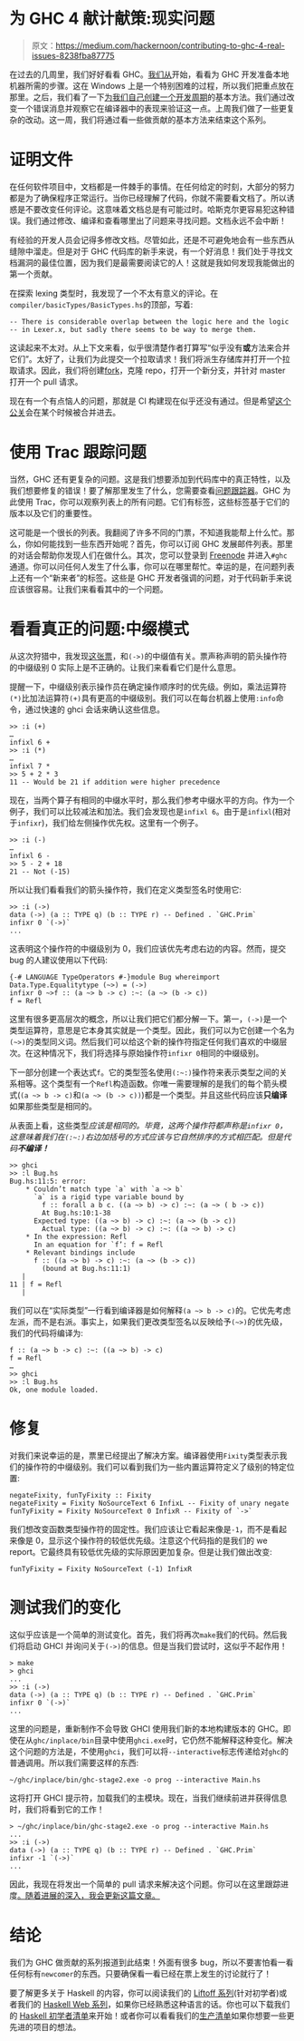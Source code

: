# 为 GHC 4 献计献策:现实问题

> 原文：<https://medium.com/hackernoon/contributing-to-ghc-4-real-issues-8238fba87775>

在过去的几周里，我们好好看看 GHC。[我们从](https://mmhaskell.com/blog/2018/6/11/contributing-to-ghc-1-preparation)开始，看看为 GHC 开发准备本地机器所需的步骤。这在 Windows 上是一个特别困难的过程，所以我们把重点放在那里。之后，我们看了一下[为我们自己创建一个开发周期](https://mmhaskell.com/blog/2018/6/18/contributing-to-ghc-2-basic-hacking-and-organization)的基本方法。我们通过改变一个错误消息并观察它在编译器中的表现来验证这一点。上周我们做了一些更复杂的改动。这一周，我们将通过看一些做贡献的基本方法来结束这个系列。

# 证明文件

在任何软件项目中，文档都是一件棘手的事情。在任何给定的时刻，大部分的努力都是为了确保程序正常运行。当你已经理解了代码，你就不需要看文档了。所以诱惑是不要改变任何评论。这意味着文档总是有可能过时。哈斯克尔更容易犯这种错误。我们通过修改、编译和查看哪里出了问题来寻找问题。文档永远不会中断！

有经验的开发人员会记得多修改文档。尽管如此，还是不可避免地会有一些东西从缝隙中溜走。但是对于 GHC 代码库的新手来说，有一个好消息！我们处于寻找文档漏洞的最佳位置，因为我们是最需要阅读它的人！这就是我如何发现我能做出的第一个贡献。

在探索 lexing 类型时，我发现了一个不太有意义的评论。在`compiler/basicTypes/BasicTypes.hs`的顶部，写着:

```
-- There is considerable overlap between the logic here and the logic
-- in Lexer.x, but sadly there seems to be way to merge them.
```

这读起来不太对。从上下文来看，似乎很清楚作者打算写“似乎没有**或**方法来合并它们”。太好了，让我们为此提交一个拉取请求！我们将派生存储库并打开一个拉取请求。因此，我们将创建[fork](https://github.com/jhb563/ghc)，克隆 repo，打开一个新分支，并针对 master 打开一个 pull 请求。

现在有一个有点恼人的问题，那就是 CI 构建现在似乎还没有通过。但是希望[这个公关](https://github.com/ghc/ghc/pull/153)会在某个时候被合并进去。

# 使用 Trac 跟踪问题

当然，GHC 还有更复杂的问题。这是我们想要添加到代码库中的真正特性，以及我们想要修复的错误！要了解那里发生了什么，您需要查看[问题跟踪器](https://ghc.haskell.org/trac/ghc)。GHC 为此使用 Trac，你可以观察列表上的所有问题。它们有标签，这些标签基于它们的版本以及它们的重要性。

这可能是一个很长的列表。我翻阅了许多不同的门票，不知道我能帮上什么忙。那么，你如何能找到一些东西开始呢？首先，你可以订阅 GHC 发展邮件列表。那里的对话会帮助你发现人们在做什么。其次，您可以登录到 [Freenode](https://freenode.net/) 并进入`#ghc`通道。你可以问任何人发生了什么事，你可以在哪里帮忙。幸运的是，在问题列表上还有一个“新来者”的标签。这些是 GHC 开发者强调的问题，对于代码新手来说应该很容易。让我们来看看其中的一个问题。

# 看看真正的问题:中缀模式

从这次狩猎中，我发现[这张票](https://ghc.haskell.org/trac/ghc/ticket/15235)，和`(->)`的中缀值有关。票声称声明的箭头操作符的中缀级别 0 实际上是不正确的。让我们来看看它们是什么意思。

提醒一下，中缀级别表示操作员在确定操作顺序时的优先级。例如，乘法运算符`(*)`比加法运算符`(+)`具有更高的中缀级别。我们可以在每台机器上使用`:info`命令，通过快速的 ghci 会话来确认这些信息。

```
>> :i (+)
…
infixl 6 +
>> :i (*)
…
infixl 7 *
>> 5 + 2 * 3
11 -- Would be 21 if addition were higher precedence
```

现在，当两个算子有相同的中缀水平时，那么我们参考中缀水平的方向。作为一个例子，我们可以比较减法和加法。我们会发现也是`infixl 6`。由于是`infixl`(相对于`infixr`)，我们给左侧操作优先权。这里有一个例子。

```
>> :i (-)
…
infixl 6 -
>> 5 - 2 + 18
21 -- Not (-15)
```

所以让我们看看我们的箭头操作符，我们在定义类型签名时使用它:

```
>> :i (->)
data (->) (a :: TYPE q) (b :: TYPE r) -- Defined . `GHC.Prim`
infixr 0 `(->)`
...
```

这表明这个操作符的中缀级别为 0，我们应该优先考虑右边的内容。然而，提交 bug 的人建议使用以下代码:

```
{-# LANGUAGE TypeOperators #-}module Bug whereimport Data.Type.Equalitytype (~>) = (->)
infixr 0 ~>f :: (a ~> b -> c) :~: (a ~> (b -> c))
f = Refl
```

这里有很多更高层次的概念，所以让我们把它们都分解一下。第一，`(->)`是一个类型运算符，意思是它本身其实就是一个类型。因此，我们可以为它创建一个名为`(~>)`的类型同义词。然后我们可以给这个新的操作符指定任何我们喜欢的中缀层次。在这种情况下，我们将选择与原始操作符`infixr 0`相同的中缀级别。

下一部分创建一个表达式`f`。它的类型签名使用`(:~:)`操作符来表示类型之间的关系相等。这个类型有一个`Refl`构造函数。你唯一需要理解的是我们的每个箭头模式(`(a ~> b -> c)`和`(a ~> (b -> c))`)都是一个类型。并且这些代码应该**只编译**如果那些类型是相同的。

从表面上看，这些类型*应该是相同的。毕竟，这两个操作符都声称是`infixr 0`，这意味着我们在`(:~:)`右边加括号的方式应该与它自然排序的方式相匹配。但是代码**不编译！***

```
>> ghci
>> :l Bug.hs
Bug.hs:11:5: error:
    * Couldn’t match type `a` with `a ~> b`
      `a` is a rigid type variable bound by
        f :: forall a b c. ((a ~> b) -> c) :~: (a ~> ( b -> c))
        At Bug.hs:10:1-38
      Expected type: ((a ~> b) -> c) :~: (a ~> (b -> c))
        Actual type: ((a ~> b) -> c) :~: ((a ~> b) -> c)
    * In the expression: Refl
      In an equation for `f’: f = Refl
    * Relevant bindings include
      f :: ((a ~> b) -> c) :~: (a ~> (b -> c))
        (bound at Bug.hs:11:1)
   |
11 | f = Refl
   |
```

我们可以在“实际类型”一行看到编译器是如何解释`(a ~> b -> c)`的。它优先考虑左派，而不是右派。事实上，如果我们更改类型签名以反映给予`(~>)`的优先级，我们的代码将编译为:

```
f :: (a ~> b -> c) :~: ((a ~> b) -> c)
f = Refl
…
>> ghci
>> :l Bug.hs
Ok, one module loaded.
```

# 修复

对我们来说幸运的是，票里已经提出了解决方案。编译器使用`Fixity`类型表示我们的操作符的中缀级别。我们可以看到我们为一些内置运算符定义了级别的特定位置:

```
negateFixity, funTyFixity :: Fixity
negateFixity = Fixity NoSourceText 6 InfixL -- Fixity of unary negate
funTyFixity = Fixity NoSourceText 0 InfixR -- Fixity of `->`
```

我们想改变函数类型操作符的固定性。我们应该让它看起来像是`-1`，而不是看起来像是 0，显示这个操作符的较低优先级。注意这个代码指的是我们的 we report。它最终具有较低优先级的实际原因更加复杂。但是让我们做出改变:

```
funTyFixity = Fixity NoSourceText (-1) InfixR
```

# 测试我们的变化

这似乎应该是一个简单的测试变化。首先，我们将再次`make`我们的代码。然后我们将启动 GHCI 并询问关于`(->)`的信息。但是当我们尝试时，这似乎不起作用！

```
> make
> ghci
...
>> :i (->)
data (->) (a :: TYPE q) (b :: TYPE r) -- Defined . `GHC.Prim`
infixr 0 `(->)`
...
```

这里的问题是，重新制作不会导致 GHCI 使用我们新的本地构建版本的 GHC。即使在从`ghc/inplace/bin`目录中使用`ghci.exe`时，它仍然不能解释这种变化。解决这个问题的方法是，不使用`ghci`，我们可以将`--interactive`标志传递给对`ghc`的普通调用。所以我们需要这样的东西:

```
~/ghc/inplace/bin/ghc-stage2.exe -o prog --interactive Main.hs
```

这将打开 GHCI 提示符，加载我们的主模块。现在，当我们继续前进并获得信息时，我们将看到它的工作！

```
> ~/ghc/inplace/bin/ghc-stage2.exe -o prog --interactive Main.hs
...
>> :i (->)
data (->) (a :: TYPE q) (b :: TYPE r) -- Defined . `GHC.Prim`
infixr -1 `(->)`
...
```

因此，我现在将发出一个简单的 pull 请求来解决这个问题。你可以在这里跟踪进度[。随着进展的深入，我会更新这篇文章。](https://github.com/ghc/ghc/pull/158)

# 结论

我们为 GHC 做贡献的系列报道到此结束！外面有很多 bug，所以不要害怕看一看任何标有`newcomer`的东西。只要确保看一看已经在票上发生的讨论就行了！

要了解更多关于 Haskell 的内容，你可以阅读我们的 [Liftoff 系列](https://www.mmhaskell.com/liftoff)(针对初学者)或者我们的 [Haskell Web 系列](https://www.mmhaskell.com/haskell-web)，如果你已经熟悉这种语言的话。你也可以下载我们的 [Haskell 初学者清单](https://www.mmhaskell.com/beginners-checklist)来开始！或者你可以看看我们的[生产清单](https://www.mmhaskell.com/production-checklist)如果你想要一些更先进的项目的想法。